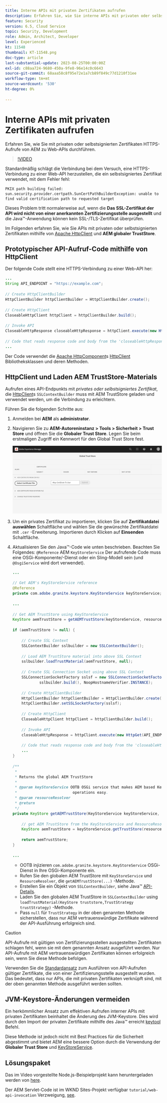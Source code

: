 ```yaml
---
title: Interne APIs mit privaten Zertifikaten aufrufen
description: Erfahren Sie, wie Sie interne APIs mit privaten oder selbstsignierten Zertifikaten aufrufen.
feature: Security
version: 6.5, Cloud Service
topic: Security, Development
role: Admin, Architect, Developer
level: Experienced
kt: 11548
thumbnail: KT-11548.png
doc-type: article
last-substantial-update: 2023-08-25T00:00:00Z
exl-id: c88aa724-9680-450a-9fe8-96e14c0c6643
source-git-commit: 68aaa58c8f95e72e1a7cb89f849c77d1210f31ee
workflow-type: tm+mt
source-wordcount: '530'
ht-degree: 0%

---
```


# Interne APIs mit privaten Zertifikaten aufrufen

Erfahren Sie, wie Sie mit privaten oder selbstsignierten Zertifikaten HTTPS-Aufrufe von AEM zu Web-APIs durchführen.

>[!VIDEO](https://video.tv.adobe.com/v/3424853?quality=12&learn=on)

Standardmäßig schlägt die Verbindung bei dem Versuch, eine HTTPS-Verbindung zu einer Web-API herzustellen, die ein selbstsigniertes Zertifikat verwendet, mit dem Fehler fehl:

```
PKIX path building failed: sun.security.provider.certpath.SunCertPathBuilderException: unable to find valid certification path to requested target
```

Dieses Problem tritt normalerweise auf, wenn die **Das SSL-Zertifikat der API wird nicht von einer anerkannten Zertifizierungsstelle ausgestellt** und die Java™-Anwendung können kein SSL-/TLS-Zertifikat überprüfen.

Im Folgenden erfahren Sie, wie Sie APIs mit privaten oder selbstsignierten Zertifikaten mithilfe von [Apache HttpClient](https://hc.apache.org/httpcomponents-client-4.5.x/index.html) und **AEM globaler TrustStore**.


## Prototypischer API-Aufruf-Code mithilfe von HttpClient

Der folgende Code stellt eine HTTPS-Verbindung zu einer Web-API her:

```java
...
String API_ENDPOINT = "https://example.com";

// Create HttpClientBuilder
HttpClientBuilder httpClientBuilder = HttpClientBuilder.create();

// Create HttpClient
CloseableHttpClient httpClient = httpClientBuilder.build();

// Invoke API
CloseableHttpResponse closeableHttpResponse = httpClient.execute(new HttpGet(API_ENDPOINT));

// Code that reads response code and body from the 'closeableHttpResponse' object
...
```

Der Code verwendet die [Apache HttpComponent](https://hc.apache.org/)s [HttpClient](https://hc.apache.org/httpcomponents-client-4.5.x/index.html) Bibliotheksklassen und deren Methoden.


## HttpClient und Laden AEM TrustStore-Materials

Aufrufen eines API-Endpunkts mit _privates oder selbstsigniertes Zertifikat_, die [HttpClient](https://hc.apache.org/httpcomponents-client-4.5.x/index.html)s `SSLContextBuilder` muss mit AEM TrustStore geladen und verwendet werden, um die Verbindung zu erleichtern.

Führen Sie die folgenden Schritte aus:

1. Anmelden bei **AEM** als **administrator**.
1. Navigieren Sie zu **AEM-Autoreninstanz > Tools > Sicherheit > Trust Store** und öffnen Sie die **Globaler Trust Store**. Legen Sie beim erstmaligen Zugriff ein Kennwort für den Global Trust Store fest.

   ![Globaler Trust Store](assets/internal-api-call/global-trust-store.png)

1. Um ein privates Zertifikat zu importieren, klicken Sie auf **Zertifikatdatei auswählen** Schaltfläche und wählen Sie die gewünschte Zertifikatdatei mit `.cer` -Erweiterung. Importieren durch Klicken auf **Einsenden** Schaltfläche.

1. Aktualisieren Sie den Java™-Code wie unten beschrieben. Beachten Sie Folgendes: `@Reference` AEM `KeyStoreService` Der aufrufende Code muss eine OSGi-Komponente/-Dienst oder ein Sling-Modell sein (und `@OsgiService` wird dort verwendet).

   ```java
   ...
   
   // Get AEM's KeyStoreService reference
   @Reference
   private com.adobe.granite.keystore.KeyStoreService keyStoreService;
   
   ...
   
   // Get AEM TrustStore using KeyStoreService
   KeyStore aemTrustStore = getAEMTrustStore(keyStoreService, resourceResolver);
   
   if (aemTrustStore != null) {
   
       // Create SSL Context
       SSLContextBuilder sslbuilder = new SSLContextBuilder();
   
       // Load AEM TrustStore material into above SSL Context
       sslbuilder.loadTrustMaterial(aemTrustStore, null);
   
       // Create SSL Connection Socket using above SSL Context
       SSLConnectionSocketFactory sslsf = new SSLConnectionSocketFactory(
               sslbuilder.build(), NoopHostnameVerifier.INSTANCE);
   
       // Create HttpClientBuilder
       HttpClientBuilder httpClientBuilder = HttpClientBuilder.create();
       httpClientBuilder.setSSLSocketFactory(sslsf);
   
       // Create HttpClient
       CloseableHttpClient httpClient = httpClientBuilder.build();
   
       // Invoke API
       closeableHttpResponse = httpClient.execute(new HttpGet(API_ENDPOINT));
   
       // Code that reads response code and body from the 'closeableHttpResponse' object
       ...
   } 
   
   /**
    * 
    * Returns the global AEM TrustStore
    * 
    * @param keyStoreService OOTB OSGi service that makes AEM based KeyStore
    *                         operations easy.
    * @param resourceResolver
    * @return
    */
   private KeyStore getAEMTrustStore(KeyStoreService keyStoreService, ResourceResolver resourceResolver) {
   
       // get AEM TrustStore from the KeyStoreService and ResourceResolver
       KeyStore aemTrustStore = keyStoreService.getTrustStore(resourceResolver);
   
       return aemTrustStore;
   }
   
   ...
   ```

   * OOTB injizieren `com.adobe.granite.keystore.KeyStoreService` OSGi-Dienst in Ihre OSGi-Komponente ein.
   * Rufen Sie den globalen AEM TrustStore mit `KeyStoreService` und `ResourceResolver`, die `getAEMTrustStore(...)` -Methode.
   * Erstellen Sie ein Objekt von `SSLContextBuilder`, siehe Java™ [API-Details](https://javadoc.io/static/org.apache.httpcomponents/httpcore/4.4.8/index.html?org/apache/http/ssl/SSLContextBuilder.html).
   * Laden Sie den globalen AEM TrustStore in `SSLContextBuilder` using `loadTrustMaterial(KeyStore truststore,TrustStrategy trustStrategy)` -Methode.
   * Pass `null` für `TrustStrategy` in der oben genannten Methode sicherstellen, dass nur AEM vertrauenswürdige Zertifikate während der API-Ausführung erfolgreich sind.


>[!CAUTION]
>
>API-Aufrufe mit gültigen von Zertifizierungsstellen ausgestellten Zertifikaten schlagen fehl, wenn sie mit dem genannten Ansatz ausgeführt werden. Nur API-Aufrufe mit AEM vertrauenswürdigen Zertifikaten können erfolgreich sein, wenn Sie diese Methode befolgen.
>
>Verwenden Sie die [Standardansatz](#prototypical-api-invocation-code-using-httpclient) zum Ausführen von API-Aufrufen gültiger Zertifikate, die von einer Zertifizierungsstelle ausgestellt wurden. Das bedeutet, dass nur APIs, die mit privaten Zertifikaten verknüpft sind, mit der oben genannten Methode ausgeführt werden sollten.

## JVM-Keystore-Änderungen vermeiden

Ein herkömmlicher Ansatz zum effektiven Aufrufen interner APIs mit privaten Zertifikaten beinhaltet die Änderung des JVM-Keystore. Dies wird durch den Import der privaten Zertifikate mithilfe des Java™ erreicht [keytool](https://docs.oracle.com/en/java/javase/11/tools/keytool.html#GUID-5990A2E4-78E3-47B7-AE75-6D1826259549) Befehl.

Diese Methode ist jedoch nicht mit Best Practices für die Sicherheit abgestimmt und bietet AEM eine bessere Option durch die Verwendung der **Globaler Trust Store** und [KeyStoreService](https://javadoc.io/doc/com.adobe.aem/aem-sdk-api/latest/com/adobe/granite/keystore/KeyStoreService.html).


## Lösungspaket

Das im Video vorgestellte Node.js-Beispielprojekt kann heruntergeladen werden von [here](assets/internal-api-call/REST-APIs.zip).

Der AEM Servlet-Code ist im WKND Sites-Projekt verfügbar `tutorial/web-api-invocation` Verzweigung, [see](https://github.com/adobe/aem-guides-wknd/tree/tutorial/web-api-invocation/core/src/main/java/com/adobe/aem/guides/wknd/core/servlets).
